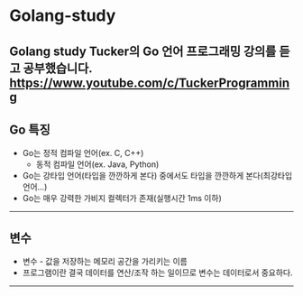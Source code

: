 # Golang-study
Golang study
Tucker의 Go 언어 프로그래밍 강의를 듣고 공부했습니다.
https://www.youtube.com/c/TuckerProgramming
---
## Go 특징
- Go는 정적 컴파일 언어(ex. C, C++)
  - 동적 컴파일 언어(ex. Java, Python)
- Go는 강타입 언어(타입을 깐깐하게 본다) 중에서도 타입을 깐깐하게 본다(최강타입 언어...)
- Go는 매우 강력한 가비지 컬렉터가 존재(실행시간 1ms 이하)

---
## 변수
- 변수 - 값을 저장하는 메모리 공간을 가리키는 이름
- 프로그램이란 결국 데이터를 연산/조작 하는 일이므로 변수는 데이터로서 중요하다.

---
